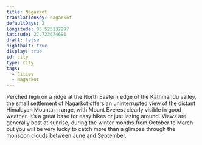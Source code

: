 ```yaml
---
title: Nagarkot
translationKey: nagarkot
defaultDays: 2
longitude: 85.525132297
latitude: 27.723674691
draft: false
nighthalt: true
display: true
id: city
type: city
tags:
  - Cities
  - Nagarkot
---
```

Perched high on a ridge at the North Eastern edge of the Kathmandu valley, the small settlement of Nagarkot offers an uninterrupted view of the distant Himalayan Mountain range, with Mount Everest clearly visible in good weather. It’s a great base for easy hikes or just lazing around. Views are generally best at sunrise, during the winter months from October to March but you will be very lucky to catch more than a glimpse through the monsoon clouds between June and September.             